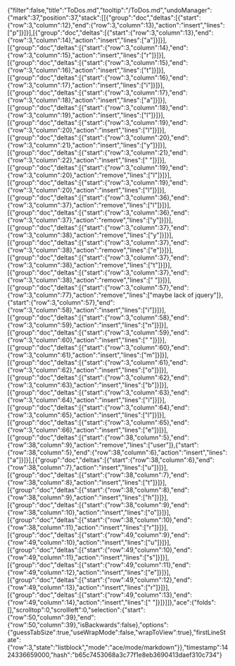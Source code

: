 {"filter":false,"title":"ToDos.md","tooltip":"/ToDos.md","undoManager":{"mark":37,"position":37,"stack":[[{"group":"doc","deltas":[{"start":{"row":3,"column":12},"end":{"row":3,"column":13},"action":"insert","lines":["p"]}]}],[{"group":"doc","deltas":[{"start":{"row":3,"column":13},"end":{"row":3,"column":14},"action":"insert","lines":["a"]}]}],[{"group":"doc","deltas":[{"start":{"row":3,"column":14},"end":{"row":3,"column":15},"action":"insert","lines":["r"]}]}],[{"group":"doc","deltas":[{"start":{"row":3,"column":15},"end":{"row":3,"column":16},"action":"insert","lines":["t"]}]}],[{"group":"doc","deltas":[{"start":{"row":3,"column":16},"end":{"row":3,"column":17},"action":"insert","lines":["i"]}]}],[{"group":"doc","deltas":[{"start":{"row":3,"column":17},"end":{"row":3,"column":18},"action":"insert","lines":["a"]}]}],[{"group":"doc","deltas":[{"start":{"row":3,"column":18},"end":{"row":3,"column":19},"action":"insert","lines":["l"]}]}],[{"group":"doc","deltas":[{"start":{"row":3,"column":19},"end":{"row":3,"column":20},"action":"insert","lines":["l"]}]}],[{"group":"doc","deltas":[{"start":{"row":3,"column":20},"end":{"row":3,"column":21},"action":"insert","lines":["y"]}]}],[{"group":"doc","deltas":[{"start":{"row":3,"column":21},"end":{"row":3,"column":22},"action":"insert","lines":[" "]}]}],[{"group":"doc","deltas":[{"start":{"row":3,"column":19},"end":{"row":3,"column":20},"action":"remove","lines":["l"]}]}],[{"group":"doc","deltas":[{"start":{"row":3,"column":19},"end":{"row":3,"column":20},"action":"insert","lines":["l"]}]}],[{"group":"doc","deltas":[{"start":{"row":3,"column":36},"end":{"row":3,"column":37},"action":"remove","lines":["l"]}]}],[{"group":"doc","deltas":[{"start":{"row":3,"column":36},"end":{"row":3,"column":37},"action":"remove","lines":["y"]}]}],[{"group":"doc","deltas":[{"start":{"row":3,"column":37},"end":{"row":3,"column":38},"action":"remove","lines":["y"]}]}],[{"group":"doc","deltas":[{"start":{"row":3,"column":37},"end":{"row":3,"column":38},"action":"remove","lines":["e"]}]}],[{"group":"doc","deltas":[{"start":{"row":3,"column":37},"end":{"row":3,"column":38},"action":"remove","lines":["t"]}]}],[{"group":"doc","deltas":[{"start":{"row":3,"column":37},"end":{"row":3,"column":38},"action":"remove","lines":[" "]}]}],[{"group":"doc","deltas":[{"start":{"row":3,"column":57},"end":{"row":3,"column":77},"action":"remove","lines":["maybe lack of jquery"]},{"start":{"row":3,"column":57},"end":{"row":3,"column":58},"action":"insert","lines":["i"]}]}],[{"group":"doc","deltas":[{"start":{"row":3,"column":58},"end":{"row":3,"column":59},"action":"insert","lines":["n"]}]}],[{"group":"doc","deltas":[{"start":{"row":3,"column":59},"end":{"row":3,"column":60},"action":"insert","lines":[" "]}]}],[{"group":"doc","deltas":[{"start":{"row":3,"column":60},"end":{"row":3,"column":61},"action":"insert","lines":["m"]}]}],[{"group":"doc","deltas":[{"start":{"row":3,"column":61},"end":{"row":3,"column":62},"action":"insert","lines":["o"]}]}],[{"group":"doc","deltas":[{"start":{"row":3,"column":62},"end":{"row":3,"column":63},"action":"insert","lines":["b"]}]}],[{"group":"doc","deltas":[{"start":{"row":3,"column":63},"end":{"row":3,"column":64},"action":"insert","lines":["i"]}]}],[{"group":"doc","deltas":[{"start":{"row":3,"column":64},"end":{"row":3,"column":65},"action":"insert","lines":["l"]}]}],[{"group":"doc","deltas":[{"start":{"row":3,"column":65},"end":{"row":3,"column":66},"action":"insert","lines":["e"]}]}],[{"group":"doc","deltas":[{"start":{"row":38,"column":5},"end":{"row":38,"column":9},"action":"remove","lines":["user"]},{"start":{"row":38,"column":5},"end":{"row":38,"column":6},"action":"insert","lines":["a"]}]}],[{"group":"doc","deltas":[{"start":{"row":38,"column":6},"end":{"row":38,"column":7},"action":"insert","lines":["u"]}]}],[{"group":"doc","deltas":[{"start":{"row":38,"column":7},"end":{"row":38,"column":8},"action":"insert","lines":["t"]}]}],[{"group":"doc","deltas":[{"start":{"row":38,"column":8},"end":{"row":38,"column":9},"action":"insert","lines":["h"]}]}],[{"group":"doc","deltas":[{"start":{"row":38,"column":9},"end":{"row":38,"column":10},"action":"insert","lines":["o"]}]}],[{"group":"doc","deltas":[{"start":{"row":38,"column":10},"end":{"row":38,"column":11},"action":"insert","lines":["r"]}]}],[{"group":"doc","deltas":[{"start":{"row":49,"column":9},"end":{"row":49,"column":10},"action":"insert","lines":["u"]}]}],[{"group":"doc","deltas":[{"start":{"row":49,"column":10},"end":{"row":49,"column":11},"action":"insert","lines":["s"]}]}],[{"group":"doc","deltas":[{"start":{"row":49,"column":11},"end":{"row":49,"column":12},"action":"insert","lines":["e"]}]}],[{"group":"doc","deltas":[{"start":{"row":49,"column":12},"end":{"row":49,"column":13},"action":"insert","lines":["r"]}]}],[{"group":"doc","deltas":[{"start":{"row":49,"column":13},"end":{"row":49,"column":14},"action":"insert","lines":[" "]}]}]]},"ace":{"folds":[],"scrolltop":0,"scrollleft":0,"selection":{"start":{"row":50,"column":39},"end":{"row":50,"column":39},"isBackwards":false},"options":{"guessTabSize":true,"useWrapMode":false,"wrapToView":true},"firstLineState":{"row":3,"state":"listblock","mode":"ace/mode/markdown"}},"timestamp":1424336659000,"hash":"b65c7453068a3c77f1e8eb3690413daef310c734"}